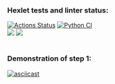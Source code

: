 ### Hexlet tests and linter status:
[![Actions Status](https://github.com/Evglit/python-project-lvl3/workflows/hexlet-check/badge.svg)](https://github.com/Evglit/python-project-lvl3/actions)
[![Python CI](https://github.com/Evglit/python-project-lvl3/actions/workflows/pyci.yml/badge.svg)](https://github.com/Evglit/python-project-lvl3/actions/workflows/pyci.yml)<br>
<a href="https://codeclimate.com/github/Evglit/python-project-lvl3/maintainability"><img src="https://api.codeclimate.com/v1/badges/1f727325c967b9263a4d/maintainability" /></a>
<a href="https://codeclimate.com/github/Evglit/python-project-lvl3/test_coverage"><img src="https://api.codeclimate.com/v1/badges/1f727325c967b9263a4d/test_coverage" /></a><br><br>

### Demonstration of step 1:
[![asciicast](https://asciinema.org/a/N22eH90E3YMIumTtuPl5iS9f2.svg)](https://asciinema.org/a/N22eH90E3YMIumTtuPl5iS9f2)
